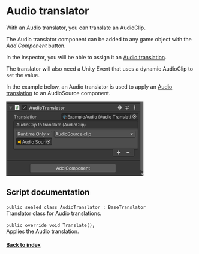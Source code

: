 # Audio translator

With an Audio translator, you can translate an AudioClip.

The Audio translator component can be added to any game object with the *Add Component* button.

In the inspector, you will be able to assign it an [Audio translation](AudioTranslation.md).

The translator will also need a Unity Event that uses a dynamic AudioClip to set the value.

In the example below, an Audio translator is used to apply an [Audio translation](AudioTranslation.md) to an AudioSource component.

![Example translator](../Pictures/ExampleAudioTranslator.png)

## Script documentation

`public sealed class AudioTranslator : BaseTranslator`  
Translator class for Audio translations.

`public override void Translate();`  
Applies the Audio translation.

#### [Back to index](../README.md)
